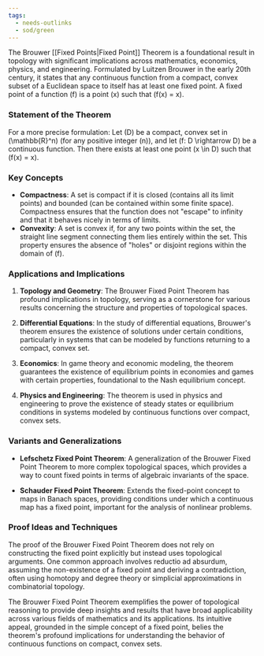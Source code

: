 ```yaml
---
tags:
  - needs-outlinks
  - sod/green
---
```

The Brouwer [[Fixed Points|Fixed Point]] Theorem is a foundational result in topology with significant implications across mathematics, economics, physics, and engineering. Formulated by Luitzen Brouwer in the early 20th century, it states that any continuous function from a compact, convex subset of a Euclidean space to itself has at least one fixed point. A fixed point of a function \(f\) is a point \(x\) such that \(f(x) = x\).

### Statement of the Theorem

For a more precise formulation: Let \(D\) be a compact, convex set in \(\mathbb{R}^n\) (for any positive integer \(n\)), and let \(f: D \rightarrow D\) be a continuous function. Then there exists at least one point \(x \in D\) such that \(f(x) = x\).

### Key Concepts

- **Compactness**: A set is compact if it is closed (contains all its limit points) and bounded (can be contained within some finite space). Compactness ensures that the function does not "escape" to infinity and that it behaves nicely in terms of limits.
- **Convexity**: A set is convex if, for any two points within the set, the straight line segment connecting them lies entirely within the set. This property ensures the absence of "holes" or disjoint regions within the domain of \(f\).

### Applications and Implications

1. **Topology and Geometry**: The Brouwer Fixed Point Theorem has profound implications in topology, serving as a cornerstone for various results concerning the structure and properties of topological spaces.

2. **Differential Equations**: In the study of differential equations, Brouwer's theorem ensures the existence of solutions under certain conditions, particularly in systems that can be modeled by functions returning to a compact, convex set.

3. **Economics**: In game theory and economic modeling, the theorem guarantees the existence of equilibrium points in economies and games with certain properties, foundational to the Nash equilibrium concept.

4. **Physics and Engineering**: The theorem is used in physics and engineering to prove the existence of steady states or equilibrium conditions in systems modeled by continuous functions over compact, convex sets.

### Variants and Generalizations

- **Lefschetz Fixed Point Theorem**: A generalization of the Brouwer Fixed Point Theorem to more complex topological spaces, which provides a way to count fixed points in terms of algebraic invariants of the space.

- **Schauder Fixed Point Theorem**: Extends the fixed-point concept to maps in Banach spaces, providing conditions under which a continuous map has a fixed point, important for the analysis of nonlinear problems.

### Proof Ideas and Techniques

The proof of the Brouwer Fixed Point Theorem does not rely on constructing the fixed point explicitly but instead uses topological arguments. One common approach involves reductio ad absurdum, assuming the non-existence of a fixed point and deriving a contradiction, often using homotopy and degree theory or simplicial approximations in combinatorial topology.

The Brouwer Fixed Point Theorem exemplifies the power of topological reasoning to provide deep insights and results that have broad applicability across various fields of mathematics and its applications. Its intuitive appeal, grounded in the simple concept of a fixed point, belies the theorem's profound implications for understanding the behavior of continuous functions on compact, convex sets.